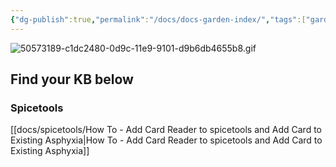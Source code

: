 ```yaml
---
{"dg-publish":true,"permalink":"/docs/docs-garden-index/","tags":["gardenEntry"]}
---
```



 ![50573189-c1dc2480-0d9c-11e9-9101-d9b6db4655b8.gif](/img/user/images/50573189-c1dc2480-0d9c-11e9-9101-d9b6db4655b8.gif)

## Find your KB below

### Spicetools

[[docs/spicetools/How To - Add Card Reader to spicetools and Add Card to Existing Asphyxia\|How To - Add Card Reader to spicetools and Add Card to Existing Asphyxia]]



